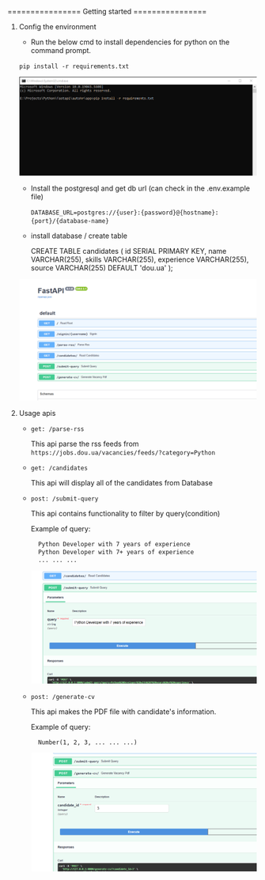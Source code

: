 ================ Getting started ================

1. Config the environment
    
    - Run the below cmd to install dependencies for python on the command prompt.
    
    `pip install -r requirements.txt`

    ![alt text](image.png)

    - Install the postgresql and get db url (can check in the .env.example file)
        
        `DATABASE_URL=postgres://{user}:{password}@{hostname}:{port}/{database-name}`
    
    - install database / create table

        CREATE TABLE candidates (
            id SERIAL PRIMARY KEY,
            name VARCHAR(255),
            skills VARCHAR(255),
            experience VARCHAR(255),
            source VARCHAR(255) DEFAULT 'dou.ua'
        );
        
    ![alt text](image-1.png)

2. Usage apis

    - `get: /parse-rss`

        This api parse the rss feeds from `https://jobs.dou.ua/vacancies/feeds/?category=Python`

    - `get: /candidates`

        This api will display all of the candidates from Database

    - `post: /submit-query`

        This api contains functionality to filter by query(condition)

        Example of query: 
            
            Python Developer with 7 years of experience
            Python Developer with 7+ years of experience
            ... ... ...

        ![alt text](image-2.png)

    - `post: /generate-cv`

        This api makes the PDF file with candidate's information.

        Example of query:

            Number(1, 2, 3, ... ... ...)

        ![alt text](image-3.png)